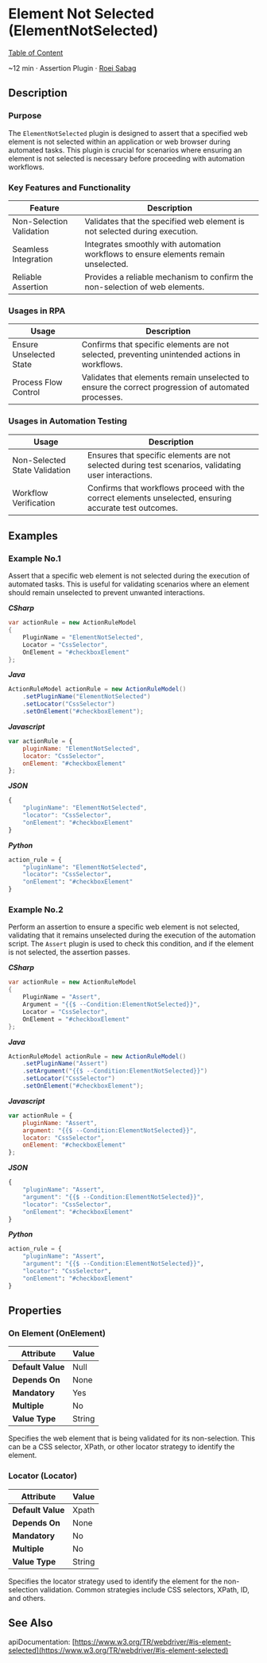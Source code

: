 # Element Not Selected (ElementNotSelected)

[Table of Content](../Home.md)  

~12 min · Assertion Plugin · [Roei Sabag](https://www.linkedin.com/in/roei-sabag-247aa18/)

## Description

### Purpose

The `ElementNotSelected` plugin is designed to assert that a specified web element is not selected within an application or web browser during automated tasks. 
This plugin is crucial for scenarios where ensuring an element is not selected is necessary before proceeding with automation workflows.

### Key Features and Functionality

| Feature                  | Description                                                                         |
|--------------------------|-------------------------------------------------------------------------------------|
| Non-Selection Validation | Validates that the specified web element is not selected during execution.          |
| Seamless Integration     | Integrates smoothly with automation workflows to ensure elements remain unselected. |
| Reliable Assertion       | Provides a reliable mechanism to confirm the non-selection of web elements.         |

### Usages in RPA

| Usage                   | Description                                                                                         |
|-------------------------|-----------------------------------------------------------------------------------------------------|
| Ensure Unselected State | Confirms that specific elements are not selected, preventing unintended actions in workflows.       |
| Process Flow Control    | Validates that elements remain unselected to ensure the correct progression of automated processes. |

### Usages in Automation Testing

| Usage                         | Description                                                                                            |
|-------------------------------|--------------------------------------------------------------------------------------------------------|
| Non-Selected State Validation | Ensures that specific elements are not selected during test scenarios, validating user interactions.   |
| Workflow Verification         | Confirms that workflows proceed with the correct elements unselected, ensuring accurate test outcomes. |

## Examples

### Example No.1

Assert that a specific web element is not selected during the execution of automated tasks. 
This is useful for validating scenarios where an element should remain unselected to prevent unwanted interactions.

_**CSharp**_

```csharp
var actionRule = new ActionRuleModel
{
    PluginName = "ElementNotSelected",
    Locator = "CssSelector",
    OnElement = "#checkboxElement"
};
```

_**Java**_

```java
ActionRuleModel actionRule = new ActionRuleModel()
    .setPluginName("ElementNotSelected")
    .setLocator("CssSelector")
    .setOnElement("#checkboxElement");
```

_**Javascript**_

```js
var actionRule = {
    pluginName: "ElementNotSelected",
    locator: "CssSelector",
    onElement: "#checkboxElement"
};
```

_**JSON**_

```js
{
    "pluginName": "ElementNotSelected",
    "locator": "CssSelector",
    "onElement": "#checkboxElement"
}
```

_**Python**_

```python
action_rule = {
    "pluginName": "ElementNotSelected",
    "locator": "CssSelector",
    "onElement": "#checkboxElement"
}
```
### Example No.2

Perform an assertion to ensure a specific web element is not selected, validating that it remains unselected during the execution of the automation script. 
The `Assert` plugin is used to check this condition, and if the element is not selected, the assertion passes.

_**CSharp**_

```csharp
var actionRule = new ActionRuleModel
{
    PluginName = "Assert",
    Argument = "{{$ --Condition:ElementNotSelected}}",
    Locator = "CssSelector",
    OnElement = "#checkboxElement"
};
```

_**Java**_

```java
ActionRuleModel actionRule = new ActionRuleModel()
    .setPluginName("Assert")
    .setArgument("{{$ --Condition:ElementNotSelected}}")
    .setLocator("CssSelector")
    .setOnElement("#checkboxElement");
```

_**Javascript**_

```js
var actionRule = {
    pluginName: "Assert",
    argument: "{{$ --Condition:ElementNotSelected}}",
    locator: "CssSelector",
    onElement: "#checkboxElement"
};
```

_**JSON**_

```js
{
    "pluginName": "Assert",
    "argument": "{{$ --Condition:ElementNotSelected}}",
    "locator": "CssSelector",
    "onElement": "#checkboxElement"
}
```

_**Python**_

```python
action_rule = {
    "pluginName": "Assert",
    "argument": "{{$ --Condition:ElementNotSelected}}",
    "locator": "CssSelector",
    "onElement": "#checkboxElement"
}
```

## Properties

### On Element (OnElement)

| Attribute         | Value             |
|-------------------|-------------------|
| **Default Value** | Null              |
| **Depends On**    | None              |
| **Mandatory**     | Yes               |
| **Multiple**      | No                |
| **Value Type**    | String|Expression |

Specifies the web element that is being validated for its non-selection. 
This can be a CSS selector, XPath, or other locator strategy to identify the element.

### Locator (Locator)

| Attribute         | Value             |
|-------------------|-------------------|
| **Default Value** | Xpath             |
| **Depends On**    | None              |
| **Mandatory**     | No                |
| **Multiple**      | No                |
| **Value Type**    | String            |

Specifies the locator strategy used to identify the element for the non-selection validation. 
Common strategies include CSS selectors, XPath, ID, and others.

## See Also

apiDocumentation: [https://www.w3.org/TR/webdriver/#is-element-selected](https://www.w3.org/TR/webdriver/#is-element-selected)
